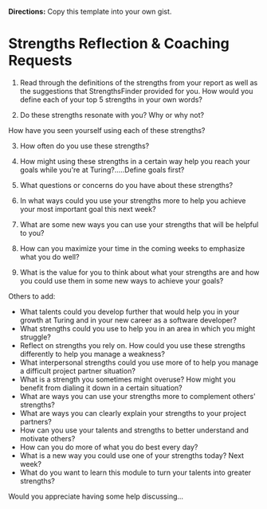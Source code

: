 **Directions:** Copy this template into your own gist.

# Strengths Reflection & Coaching Requests

1. Read through the definitions of the strengths from your report as well as the suggestions that StrengthsFinder provided for you. How would you define each of your top 5 strengths in your own words?


2. Do these strengths resonate with you? Why or why not? 



How have you seen yourself using each of these strengths?



3. How often do you use these strengths?





5. How might using these strengths in a certain way help you reach your goals while you're at Turing?.....Define goals first?



6. What questions or concerns do you have about these strengths?



7. In what ways could you use your strengths more to help you achieve your most important goal this next week?


8. What are some new ways you can use your strengths that will be helpful to you? 

8. How can you maximize your time in the coming weeks to emphasize what you do well?

9. What is the value for you to think about what your strengths are and how you could use them in some new ways to achieve your goals?  


Others to add:

* What talents could you develop further that would help you in your growth at Turing and in your new career as a software developer?
* What strengths could you use to help you in an area in which you might struggle?
* Reflect on strengths you rely on. How could you use these strengths differently to help you manage a weakness?
* What interpersonal strengths could you use more of to help you manage a difficult project partner situation?
* What is a strength you sometimes might overuse? How might you benefit from dialing it down in a certain situation?
* What are ways you can use your strengths more to complement others' strengths?
* What are ways you can clearly explain your strengths to your project partners?
* How can you use your talents and strengths to better understand and motivate others?
* How can you do more of what you do best every day?
* What is a new way you could use one of your strengths today? Next week?
* What do you want to learn this module to turn your talents into greater strengths?

Would you appreciate having some help discussing...
